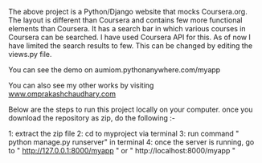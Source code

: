 The above project is a Python/Django website that mocks Coursera.org. The layout is different than Coursera and contains few more functional elements than Coursera. It has a search bar in which various courses in Coursera can be searched. I have used Coursera API for this. As of now I have limited the search results to few. This can be changed by editing the views.py file. 

You can see the demo on aumiom.pythonanywhere.com/myapp

You can also see my other works by visiting www.omprakashchaudhary.com


Below are the steps to run this project locally on your computer.
once you download the repository as zip, do the following :-

1: extract the zip file
2: cd to myproject via terminal
3: run command " python manage.py runserver" in terminal
4: once the server is running, go to " http://127.0.0.1:8000/myapp " or " http://localhost:8000/myapp "
